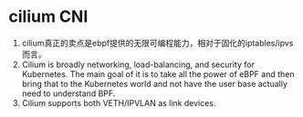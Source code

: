 # cilium CNI

1. cilium真正的卖点是ebpf提供的无限可编程能力，相对于固化的iptables/ipvs而言。
2.  Cilium is broadly networking, load-balancing, and security for Kubernetes. The main goal of it is to take all the power of eBPF and then bring that to the Kubernetes world and not have the user base actually need to understand BPF.
3.  Cilium supports both VETH/IPVLAN as link devices.